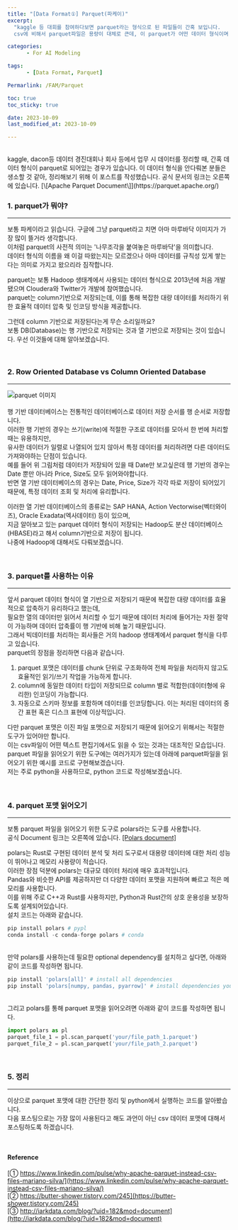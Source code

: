 ```yaml
---
title: "[Data Format①] Parquet(파케이)"
excerpt:
  "kaggle 등 대회를 참여하다보면 parquet라는 형식으로 된 파일들이 간혹 보입니다.
  csv에 비해서 parquet파일은 용량이 대체로 큰데, 이 parquet가 어떤 데이터 형식이며 어떤 경우에 사용이 되는지 알아보겠습니다."

categories:
      - For AI Modeling

tags:
      - [Data Format, Parquet]

Permarlink: /FAM/Parquet

toc: true
toc_sticky: true

date: 2023-10-09 
last_modified_at: 2023-10-09

---
```


<br>
kaggle, dacon등 데이터 경진대회나 회사 등에서 업무 시 데이터를 정리할 때, 간혹 데이터 형식이 parquet로 되어있는 경우가 있습니다.  
이 데이터 형식을 안다뤄본 분들은 생소할 것 같아, 정리해보기 위해 이 포스트를 작성했습니다.  
공식 문서의 링크는 오른쪽에 있습니다. [\[Apache Parquet Document\]](https://parquet.apache.org/)

<br>

### 1. parquet가 뭐야?

---

보통 파케이라고 읽습니다. 구글에 그냥 parquet라고 치면 아마 마루바닥 이미지가 가장 많이 뜰거라 생각합니다.  
이처럼 parquet의 사전적 의미는 '나무조각을 붙여놓은 마루바닥'을 의미합니다.  
데이터 형식의 이름을 왜 이걸 따왔는지는 모르겠으나 아마 데이터를 규칙성 있게 쌓는다는 의미로 가지고 왔으리라 짐작합니다.

parquet는 보통 Hadoop 생태계에서 사용되는 데이터 형식으로 2013년에 처음 개발됐으며 Cloudera와 Twitter가 개발에 참여했습니다.  
parquet는 column기반으로 저장되는데, 이를 통해 복잡한 대량 데이터를 처리하기 위한 효율적 데이터 압축 및 인코딩 방식을 제공합니다.

그런데 column 기반으로 저장된다는게 무슨 소리일까요?  
보통 DB(Database)는 행 기반으로 저장되는 것과 열 기반으로 저장되는 것이 있습니다. 우선 이것들에 대해 알아보겠습니다.

<br>

### 2. Row Oriented Database vs Column Oriented Database

---

![parquet 이미지](https://github.com/hoon-bari/DACON_Medicine/assets/121400054/4862b5e9-23c9-4e91-aa06-70551bb69c29)
<br>
<br>
행 기반 데이터베이스는 전통적인 데이터베이스로 데이터 저장 순서를 행 순서로 저장합니다.  
이러한 행 기반의 경우는 쓰기(write)에 적절한 구조로 데이터를 모아서 한 번에 처리할 때는 유용하지만,  
유사한 데이터가 일렬로 나열되어 있지 않아서 특정 데이터를 처리하려면 다른 데이터도 가져와야하는 단점이 있습니다.  
예를 들어 위 그림처럼 데이터가 저장되어 있을 때 Date만 보고싶은데 행 기반의 경우는 Date 뿐만 아니라 Price, Size도 모두 읽어와야합니다.  
반면 열 기반 데이터베이스의 경우는 Date, Price, Size가 각각 따로 저장이 되어있기 때문에, 특정 데이터 조회 및 처리에 유리합니다.

이러한 열 기반 데이터베이스의 종류로는 SAP HANA, Action Vectorwise(벡터와이즈), Oracle Exadata(엑사데이터) 등이 있으며,  
지금 알아보고 있는 parquet 데이터 형식이 저장되는 Hadoop도 분산 데이터베이스(HBASE)라고 해서 column기반으로 저장이 됩니다.  
나중에 Hadoop에 대해서도 다뤄보겠습니다.

<br>

### 3. parquet를 사용하는 이유

---

앞서 parquet 데이터 형식이 열 기반으로 저장되기 때문에 복잡한 대량 데이터를 효율적으로 압축하기 유리하다고 했는데,  
필요한 열의 데이터만 읽어서 처리할 수 있기 때문에 데이터 처리에 들어가는 자원 절약이 가능하며 데이터 압축률이 행 기반에 비해 높기 때문입니다.  
그래서 빅데이터를 처리하는 회사들은 거의 hadoop 생태계에서 parquet 형식을 다루고 있습니다.  
parquet의 장점을 정리하면 다음과 같습니다.

1.  parquet 포맷은 데이터를 chunk 단위로 구조화하여 전체 파일을 처리하지 않고도 효율적인 읽기/쓰기 작업을 가능하게 합니다.
2.  column에 동일한 데이터 타입이 저장되므로 column 별로 적합한(데이터형에 유리한) 인코딩이 가능합니다.
3.  자동으로 스키마 정보를 포함하며 데이터를 인코딩합니다. 이는 처리된 데이터의 중간 표현 혹은 디스크 표현에 이상적입니다.

다만 parquet 포맷은 이진 파일 포맷으로 저장되기 때문에 읽어오기 위해서는 적절한 도구가 있어야만 합니다.  
이는 csv파일이 어떤 텍스트 편집기에서도 읽을 수 있는 것과는 대조적인 모습입니다.  
parquet 파일을 읽어오기 위한 도구에는 여러가지가 있는데 아래에 parquet파일을 읽어오기 위한 예시를 코드로 구현해보겠습니다.  
저는 주로 python을 사용하므로, python 코드로 작성해보겠습니다.

<br>

### 4. parquet 포맷 읽어오기

---

보통 parquet 파일을 읽어오기 위한 도구로 polars라는 도구를 사용합니다.  
공식 Document 링크는 오른쪽에 있습니다. [\[Polars document\]](https://www.pola.rs/)

polars는 Rust로 구현된 데이터 분석 및 처리 도구로서 대용량 데이터에 대한 처리 성능이 뛰어나고 메모리 사용량이 적습니다.  
이러한 장점 덕분에 polars는 대규모 데이터 처리에 매우 효과적입니다.  
Pandas와 비슷한 API를 제공하지만 더 다양한 데이터 포맷을 지원하며 빠르고 적은 메모리를 사용합니다.  
이를 위해 주로 C++과 Rust를 사용하지만, Python과 Rust간의 상호 운용성을 보장하도록 설계되어있습니다.  
설치 코드는 아래와 같습니다.

```python
pip install polars # pypl
conda install -c conda-forge polars # conda
```

<br>
만약 polars를 사용하는데 필요한 optional dependency를 설치하고 싶다면, 아래와 같이 코드를 작성하면 됩니다.

```python
pip install 'polars[all]' # install all dependencies
pip install 'polars[numpy, pandas, pyarrow]' # install dependencies you need
```

<br>
그리고 polars를 통해 parquet 포맷을 읽어오려면 아래와 같이 코드를 작성하면 됩니다.

```python
import polars as pl
parquet_file_1 = pl.scan_parquet('your/file_path_1.parquet')
parquet_file_2 = pl.scan_parquet('your/file_path_2.parquet')
```

<br>

### 5. 정리

---

이상으로 parquet 포맷에 대한 간단한 정리 및 python에서 실행하는 코드를 알아봤습니다.  
다음 포스팅으로는 가장 많이 사용된다고 해도 과언이 아닌 csv 데이터 포맷에 대해서 포스팅하도록 하겠습니다.

<br>

#### Reference

[① https://www.linkedin.com/pulse/why-apache-parquet-instead-csv-files-mariano-silva/](https://www.linkedin.com/pulse/why-apache-parquet-instead-csv-files-mariano-silva/)  
[② https://butter-shower.tistory.com/245](https://butter-shower.tistory.com/245)  
[③ http://iarkdata.com/blog/?uid=182&mod=document](http://iarkdata.com/blog/?uid=182&mod=document)
